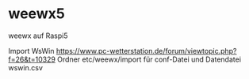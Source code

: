 # weewx5
weewx auf Raspi5

Import WsWin
https://www.pc-wetterstation.de/forum/viewtopic.php?f=26&t=10329
Ordner etc/weewx/import für conf-Datei und Datendatei wswin.csv
